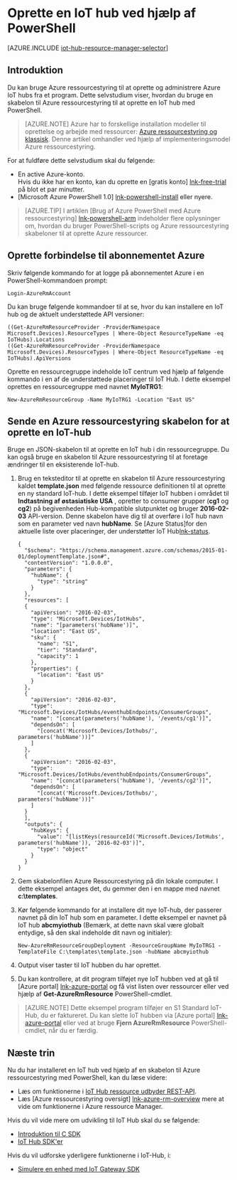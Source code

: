 <properties
    pageTitle="Oprette en IoT Hub ved hjælp af en Azure ressourcestyring skabelon og PowerShell | Microsoft Azure"
    description="Følge dette selvstudium for at komme i gang ved hjælp af Azure ressourcestyring skabeloner til at oprette en IoT Hub med PowerShell."
    services="iot-hub"
    documentationCenter=".net"
    authors="dominicbetts"
    manager="timlt"
    editor=""/>

<tags
     ms.service="iot-hub"
     ms.devlang="multiple"
     ms.topic="article"
     ms.tgt_pltfrm="na"
     ms.workload="na"
     ms.date="09/07/2016"
     ms.author="dobett"/>

# <a name="create-an-iot-hub-using-powershell"></a>Oprette en IoT hub ved hjælp af PowerShell

[AZURE.INCLUDE [iot-hub-resource-manager-selector](../../includes/iot-hub-resource-manager-selector.md)]

## <a name="introduction"></a>Introduktion

Du kan bruge Azure ressourcestyring til at oprette og administrere Azure IoT hubs fra et program. Dette selvstudium viser, hvordan du bruge en skabelon til Azure ressourcestyring til at oprette en IoT hub med PowerShell.

> [AZURE.NOTE] Azure har to forskellige installation modeller til oprettelse og arbejde med ressourcer: [Azure ressourcestyring og klassisk](../resource-manager-deployment-model.md).  Denne artikel omhandler ved hjælp af implementeringsmodel Azure ressourcestyring.

For at fuldføre dette selvstudium skal du følgende:

- En active Azure-konto. <br/>Hvis du ikke har en konto, kan du oprette en [gratis konto] [ lnk-free-trial] på blot et par minutter.
- [Microsoft Azure PowerShell 1.0] [ lnk-powershell-install] eller nyere.

> [AZURE.TIP] I artiklen [Brug af Azure PowerShell med Azure ressourcestyring] [ lnk-powershell-arm] indeholder flere oplysninger om, hvordan du bruger PowerShell-scripts og Azure ressourcestyring skabeloner til at oprette Azure ressourcer. 

## <a name="connect-to-your-azure-subscription"></a>Oprette forbindelse til abonnementet Azure

Skriv følgende kommando for at logge på abonnementet Azure i en PowerShell-kommandoen prompt:

```
Login-AzureRmAccount
```

Du kan bruge følgende kommandoer til at se, hvor du kan installere en IoT hub og de aktuelt understøttede API versioner:

```
((Get-AzureRmResourceProvider -ProviderNamespace Microsoft.Devices).ResourceTypes | Where-Object ResourceTypeName -eq IoTHubs).Locations
((Get-AzureRmResourceProvider -ProviderNamespace Microsoft.Devices).ResourceTypes | Where-Object ResourceTypeName -eq IoTHubs).ApiVersions
```

Oprette en ressourcegruppe indeholde IoT centrum ved hjælp af følgende kommando i en af de understøttede placeringer til IoT Hub. I dette eksempel oprettes en ressourcegruppe med navnet **MyIoTRG1**:

```
New-AzureRmResourceGroup -Name MyIoTRG1 -Location "East US"
```

## <a name="submit-an-azure-resource-manager-template-to-create-an-iot-hub"></a>Sende en Azure ressourcestyring skabelon for at oprette en IoT-hub

Bruge en JSON-skabelon til at oprette en IoT hub i din ressourcegruppe. Du kan også bruge en skabelon til Azure ressourcestyring til at foretage ændringer til en eksisterende IoT-hub.

1. Brug en teksteditor til at oprette en skabelon til Azure ressourcestyring kaldet **template.json** med følgende ressource definitionen til at oprette en ny standard IoT-hub. I dette eksempel tilføjer IoT hubben i området til **Indtastning af østasiatiske USA** , opretter to consumer grupper (**cg1** og **cg2**) på begivenheden Hub-kompatible slutpunktet og bruger **2016-02-03** API-version. Denne skabelon have dig til at overføre i IoT hub navn som en parameter ved navn **hubName**. Se [Azure Status]for den aktuelle liste over placeringer, der understøtter IoT Hub[lnk-status].

    ```
    {
      "$schema": "https://schema.management.azure.com/schemas/2015-01-01/deploymentTemplate.json#",
      "contentVersion": "1.0.0.0",
      "parameters": {
        "hubName": {
          "type": "string"
        }
      },
      "resources": [
      {
        "apiVersion": "2016-02-03",
        "type": "Microsoft.Devices/IotHubs",
        "name": "[parameters('hubName')]",
        "location": "East US",
        "sku": {
          "name": "S1",
          "tier": "Standard",
          "capacity": 1
        },
        "properties": {
          "location": "East US"
        }
      },
      {
        "apiVersion": "2016-02-03",
        "type": "Microsoft.Devices/IotHubs/eventhubEndpoints/ConsumerGroups",
        "name": "[concat(parameters('hubName'), '/events/cg1')]",
        "dependsOn": [
          "[concat('Microsoft.Devices/Iothubs/', parameters('hubName'))]"
        ]
      },
      {
        "apiVersion": "2016-02-03",
        "type": "Microsoft.Devices/IotHubs/eventhubEndpoints/ConsumerGroups",
        "name": "[concat(parameters('hubName'), '/events/cg2')]",
        "dependsOn": [
          "[concat('Microsoft.Devices/Iothubs/', parameters('hubName'))]"
        ]
      }
      ],
      "outputs": {
        "hubKeys": {
          "value": "[listKeys(resourceId('Microsoft.Devices/IotHubs', parameters('hubName')), '2016-02-03')]",
          "type": "object"
        }
      }
    }
    ```

2. Gem skabelonfilen Azure Ressourcestyring på din lokale computer. I dette eksempel antages det, du gemmer den i en mappe med navnet **c:\templates**.

3. Kør følgende kommando for at installere dit nye IoT-hub, der passerer navnet på din IoT hub som en parameter. I dette eksempel er navnet på IoT hub **abcmyiothub** (Bemærk, at dette navn skal være globalt entydige, så den skal indeholde dit navn og initialer):

    ```
    New-AzureRmResourceGroupDeployment -ResourceGroupName MyIoTRG1 -TemplateFile C:\templates\template.json -hubName abcmyiothub
    ```

4. Output viser taster til IoT hubben du har oprettet.

5. Du kan kontrollere, at dit program tilføjet nye IoT hubben ved at gå til [Azure portal] [ lnk-azure-portal] og få vist listen over ressourcer eller ved hjælp af **Get-AzureRmResource** PowerShell-cmdlet.

> [AZURE.NOTE] Dette eksempel program tilføjer en S1 Standard IoT-Hub, du er faktureret. Du kan slette IoT hubben via [Azure portal] [ lnk-azure-portal] eller ved at bruge **Fjern AzureRmResource** PowerShell-cmdlet, når du er færdig.

## <a name="next-steps"></a>Næste trin

Nu du har installeret en IoT hub ved hjælp af en skabelon til Azure ressourcestyring med PowerShell, kan du læse videre:

- Læs om funktionerne i [IoT Hub ressource udbyder REST-API][lnk-rest-api].
- Læs [Azure ressourcestyring oversigt] [ lnk-azure-rm-overview] mere at vide om funktionerne i Azure ressource Manager.

Hvis du vil vide mere om udvikling til IoT Hub skal du se følgende:

- [Introduktion til C SDK][lnk-c-sdk]
- [IoT Hub SDK'er][lnk-sdks]

Hvis du vil udforske yderligere funktionerne i IoT-Hub, i:

- [Simulere en enhed med IoT Gateway SDK][lnk-gateway]

<!-- Links -->
[lnk-free-trial]: https://azure.microsoft.com/pricing/free-trial/
[lnk-azure-portal]: https://portal.azure.com/
[lnk-status]: https://azure.microsoft.com/status/
[lnk-powershell-install]: ../powershell-install-configure.md
[lnk-rest-api]: https://msdn.microsoft.com/library/mt589014.aspx
[lnk-azure-rm-overview]: ../azure-resource-manager/resource-group-overview.md
[lnk-powershell-arm]: ../powershell-azure-resource-manager.md

[lnk-c-sdk]: iot-hub-device-sdk-c-intro.md
[lnk-sdks]: iot-hub-devguide-sdks.md

[lnk-gateway]: iot-hub-linux-gateway-sdk-simulated-device.md
